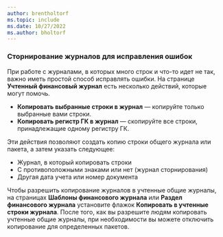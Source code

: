 ```yaml
---
author: brentholtorf
ms.topic: include
ms.date: 10/27/2022
ms.author: bholtorf
---
```


### <a name="reversing-journals-to-correct-mistakes" />Сторнирование журналов для исправления ошибок

При работе с журналами, в которых много строк и что-то идет не так, важно иметь простой способ исправлять ошибки. На странице **Учтенный финансовый журнал** есть несколько действий, которые могут помочь.

* **Копировать выбранные строки в журнал** — копируйте только выбранные вами строки.
* **Копировать регистр ГК в журнал** — скопируйте все строки, принадлежащие одному регистру ГК.

Эти действия позволяют создать копию строки общего журнала или пакета, а затем указать следующее:

* Журнал, в который копировать строки
* С противоположными знаками или нет (журнал сторнирования)
* Другая дата учета или номер документа

Чтобы разрешить копирование журналов в учтенные общие журналы, на страницах **Шаблоны финансового журнала** или **Раздел финансового журнала** установите флажок **Копировать в учтенные строки журнала**. После того, как вы разрешите людям копировать учтенные общие журналы, при необходимости вы можете отключить копирование для определенных пакетов.
